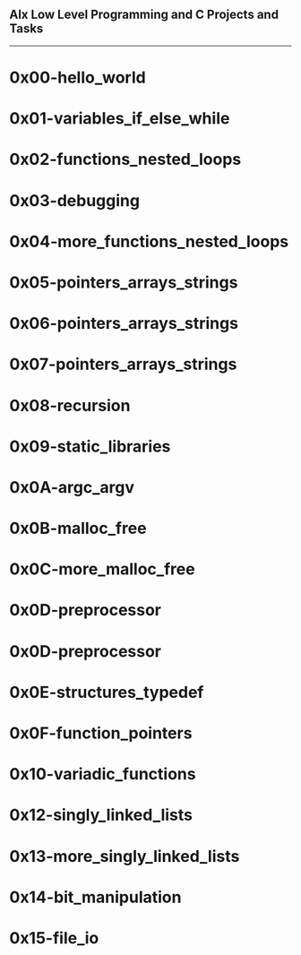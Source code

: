 ## Alx Low Level Programming and C Projects and Tasks
***
# 0x00-hello_world
# 0x01-variables_if_else_while
# 0x02-functions_nested_loops
# 0x03-debugging
# 0x04-more_functions_nested_loops
# 0x05-pointers_arrays_strings
# 0x06-pointers_arrays_strings
# 0x07-pointers_arrays_strings
# 0x08-recursion
# 0x09-static_libraries
# 0x0A-argc_argv
# 0x0B-malloc_free
# 0x0C-more_malloc_free
# 0x0D-preprocessor
# 0x0D-preprocessor
# 0x0E-structures_typedef
# 0x0F-function_pointers
# 0x10-variadic_functions
# 0x12-singly_linked_lists
# 0x13-more_singly_linked_lists
# 0x14-bit_manipulation
# 0x15-file_io
